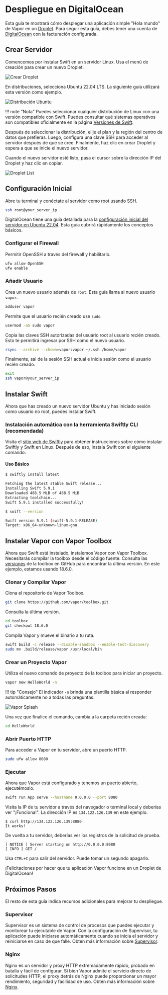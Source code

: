 # Despliegue en DigitalOcean

Esta guía te mostrará cómo desplegar una aplicación simple "Hola mundo" de Vapor en un [Droplet](https://www.digitalocean.com/products/droplets/). Para seguir esta guía, debes tener una cuenta de [DigitalOcean](https://www.digitalocean.com) con la facturación configurada.

## Crear Servidor

Comencemos por instalar Swift en un servidor Linux. Usa el menú de creación para crear un nuevo Droplet.

![Crear Droplet](../images/digital-ocean-create-droplet.png)

En distribuciones, selecciona Ubuntu 22.04 LTS. La siguiente guía utilizará esta versión como ejemplo.

![Distribución Ubuntu](../images/digital-ocean-distributions-ubuntu.png)

!!! note "Nota"
	Puedes seleccionar cualquier distribución de Linux con una versión compatible con Swift. Puedes consultar qué sistemas operativos son compatibles oficialmente en la página [Versiones de Swift](https://swift.org/download/#releases).

Después de seleccionar la distribución, elije el plan y la región del centro de datos que prefieras. Luego, configura una clave SSH para acceder al servidor después de que se cree. Finalmente, haz clic en crear Droplet y espera a que se inicie el nuevo servidor.

Cuando el nuevo servidor esté listo, pasa el cursor sobre la dirección IP del Droplet y haz clic en copiar.

![Droplet List](../images/digital-ocean-droplet-list.png)

## Configuración Inicial

Abre tu terminal y conéctate al servidor como root usando SSH.

```sh
ssh root@your_server_ip
```

DigitalOcean tiene una guía detallada para la [configuración inicial del servidor en Ubuntu 22.04](https://www.digitalocean.com/community/tutorials/initial-server-setup-with-ubuntu-22-04). Esta guía cubrirá rápidamente los conceptos básicos.

### Configurar el Firewall

Permitir OpenSSH a través del firewall y habilitarlo.

```sh
ufw allow OpenSSH
ufw enable
```

### Añadir Usuario

Crea un nuevo usuario además de `root`. Esta guía llama al nuevo usuario `vapor`.

```sh
adduser vapor
```

Permite que el usuario recién creado use `sudo`.

```sh
usermod -aG sudo vapor
```

Copia las claves SSH autorizadas del usuario root al usuario recién creado. Esto te permitirá ingresar por SSH como el nuevo usuario.

```sh
rsync --archive --chown=vapor:vapor ~/.ssh /home/vapor
```

Finalmente, sal de la sesión SSH actual e inicia sesión como el usuario recién creado.

```sh
exit
ssh vapor@your_server_ip
```

## Instalar Swift

Ahora que has creado un nuevo servidor Ubuntu y has iniciado sesión como usuario no root, puedes instalar Swift.

### Instalación automática con la herramienta Swiftly CLI (recomendada)

Visita el [sitio web de Swiftly](https://swiftlang.github.io/swiftly/) para obtener instrucciones sobre cómo instalar Swiftly y Swift en Linux. Después de eso, instala Swift con el siguiente comando:

#### Uso Básico

```sh
$ swiftly install latest

Fetching the latest stable Swift release...
Installing Swift 5.9.1
Downloaded 488.5 MiB of 488.5 MiB
Extracting toolchain...
Swift 5.9.1 installed successfully!

$ swift --version

Swift version 5.9.1 (swift-5.9.1-RELEASE)
Target: x86_64-unknown-linux-gnu
```

## Instalar Vapor con Vapor Toolbox

Ahora que Swift está instalado, instalemos Vapor con Vapor Toolbox. Necesitarás compilar la toolbox desde el código fuente. Consulta las [versiones](https://github.com/vapor/toolbox/releases) de la toolbox en GitHub para encontrar la última versión. En este ejemplo, estamos usando 18.6.0.

### Clonar y Compilar Vapor

Clona el repositorio de Vapor Toolbox.

```sh
git clone https://github.com/vapor/toolbox.git
```

Consulta la última versión.

```sh
cd toolbox
git checkout 18.6.0
```

Compila Vapor y mueve el binario a tu ruta.

```sh
swift build -c release --disable-sandbox --enable-test-discovery
sudo mv .build/release/vapor /usr/local/bin
```

### Crear un Proyecto Vapor

Utiliza el nuevo comando de proyecto de la toolbox para iniciar un proyecto.

```sh
vapor new HelloWorld -n
```

!!! tip "Consejo"
	El indicador `-n` brinda una plantilla básica al responder automáticamente no a todas las preguntas.

![Vapor Splash](../images/vapor-splash.png)

Una vez que finalice el comando, cambia a la carpeta recién creada:

```sh
cd HelloWorld
``` 

### Abrir Puerto HTTP

Para acceder a Vapor en tu servidor, abre un puerto HTTP.

```sh
sudo ufw allow 8080
```

### Ejecutar

Ahora que Vapor está configurado y tenemos un puerto abierto, ejecutémoslo.

```sh
swift run App serve --hostname 0.0.0.0 --port 8080
```

Visita la IP de tu servidor a través del navegador o terminal local y deberías ver "¡Funciona!". La dirección IP es `134.122.126.139` en este ejemplo.

```
$ curl http://134.122.126.139:8080
It works!
```

De vuelta a tu servidor, deberías ver los registros de la solicitud de prueba.

```
[ NOTICE ] Server starting on http://0.0.0.0:8080
[ INFO ] GET /
```

Usa `CTRL+C` para salir del servidor. Puede tomar un segundo apagarlo.

¡Felicitaciones por hacer que tu aplicación Vapor funcione en un Droplet de DigitalOcean!

## Próximos Pasos

El resto de esta guía indica recursos adicionales para mejorar tu despliegue.

### Supervisor

Supervisor es un sistema de control de procesos que puedes ejecutar y monitorear tu ejecutable de Vapor. Con la configuración de Supervisor, tu aplicación puede iniciarse automáticamente cuando se inicia el servidor y reiniciarse en caso de que falle. Obten más información sobre [Supervisor](../deploy/supervisor.md).

### Nginx

Nginx es un servidor y proxy HTTP extremadamente rápido, probado en batalla y fácil de configurar. Si bien Vapor admite el servicio directo de solicitudes HTTP, el proxy detrás de Nginx puede proporcionar un mayor rendimiento, seguridad y facilidad de uso. Obten más información sobre [Nginx](../deploy/nginx.md).
